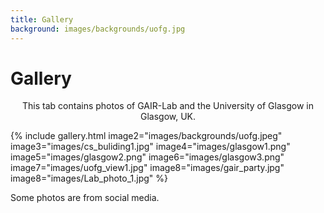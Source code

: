 ```yaml
---
title: Gallery
background: images/backgrounds/uofg.jpg
---
```


# <i class="fas fa-feather-alt"></i>Gallery

<p style="text-align: center;">
This tab contains photos of GAIR-Lab and the University of Glasgow in Glasgow, UK. 
</p>

{%
  include gallery.html
  image2="images/backgrounds/uofg.jpeg"
  image3="images/cs_buliding1.jpg"
  image4="images/glasgow1.png"
  image5="images/glasgow2.png"
  image6="images/glasgow3.png"
  image7="images/uofg_view1.jpg"
  image8="images/gair_party.jpg"
  image8="images/Lab_photo_1.jpg"
%}

Some photos are from social media.
